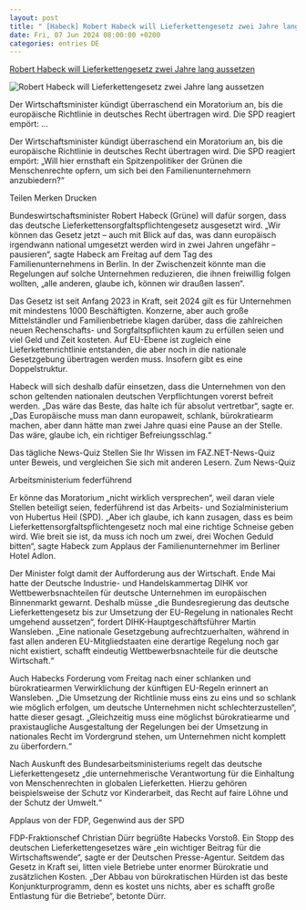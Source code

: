```yaml
---
layout: post
title: " [Habeck] Robert Habeck will Lieferkettengesetz zwei Jahre lang aussetzen"
date: Fri, 07 Jun 2024 08:00:00 +0200
categories: entries DE
---
```

[Robert Habeck will Lieferkettengesetz zwei Jahre lang aussetzen](https://www.faz.net/aktuell/wirtschaft/mehr-wirtschaft/robert-habeck-will-lieferkettengesetz-zwei-jahre-lang-aussetzen-19771561.html)

![Robert Habeck will Lieferkettengesetz zwei Jahre lang aussetzen](https://media0.faz.net/ppmedia/aktuell/wirtschaft/1646850444/1.9771592/facebook_teaser/wirtschaftsminister-robert.jpg)

Der Wirtschaftsminister kündigt überraschend ein Moratorium an, bis die europäische Richtlinie in deutsches Recht übertragen wird. Die SPD reagiert empört: ...

Der Wirtschaftsminister kündigt überraschend ein Moratorium an, bis die europäische Richtlinie in deutsches Recht übertragen wird. Die SPD reagiert empört: „Will hier ernsthaft ein Spitzenpolitiker der Grünen die Menschenrechte opfern, um sich bei den Familienunternehmern anzubiedern?“

Teilen Merken Drucken

Bundeswirtschaftsminister Robert Habeck (Grüne) will dafür sorgen, dass das deutsche Lieferkettensorgfaltspflichtengesetz ausgesetzt wird. „Wir können das Gesetz jetzt – auch mit Blick auf das, was dann europäisch irgendwann national umgesetzt werden wird in zwei Jahren ungefähr – pausieren“, sagte Habeck am Freitag auf dem Tag des Familienunternehmens in Berlin. In der Zwischenzeit könnte man die Regelungen auf solche Unternehmen reduzieren, die ihnen freiwillig folgen wollten, „alle anderen, glaube ich, können wir draußen lassen“.

Das Gesetz ist seit Anfang 2023 in Kraft, seit 2024 gilt es für Unternehmen mit mindestens 1000 Beschäftigten. Konzerne, aber auch große Mittelständler und Familienbetriebe klagen darüber, dass die zahlreichen neuen Rechenschafts- und Sorgfaltspflichten kaum zu erfüllen seien und viel Geld und Zeit kosteten. Auf EU-Ebene ist zugleich eine Lieferkettenrichtlinie entstanden, die aber noch in die nationale Gesetzgebung übertragen werden muss. Insofern gibt es eine Doppelstruktur.

Habeck will sich deshalb dafür einsetzen, dass die Unternehmen von den schon geltenden nationalen deutschen Verpflichtungen vorerst befreit werden. „Das wäre das Beste, das halte ich für absolut vertretbar“, sagte er. „Das Europäische muss man dann europaweit, schlank, bürokratiearm machen, aber dann hätte man zwei Jahre quasi eine Pause an der Stelle. Das wäre, glaube ich, ein richtiger Befreiungsschlag.“

Das tägliche News-Quiz Stellen Sie Ihr Wissen im FAZ.NET-News-Quiz unter Beweis, und vergleichen Sie sich mit anderen Lesern. Zum News-Quiz

Arbeitsministerium federführend

Er könne das Moratorium „nicht wirklich versprechen“, weil daran viele Stellen beteiligt seien, federführend ist das Arbeits- und Sozialministerium von Hubertus Heil (SPD). „Aber ich glaube, ich kann zusagen, dass es beim Lieferkettensorgfaltspflichtengesetz noch mal eine richtige Schneise geben wird. Wie breit sie ist, da muss ich noch um zwei, drei Wochen Geduld bitten“, sagte Habeck zum Applaus der Familienunternehmer im Berliner Hotel Adlon.

Der Minister folgt damit der Aufforderung aus der Wirtschaft. Ende Mai hatte der Deutsche Industrie- und Handelskammertag DIHK vor Wettbewerbsnachteilen für deutsche Unternehmen im europäischen Binnenmarkt gewarnt. Deshalb müsse „die Bundesregierung das deutsche Lieferkettengesetz bis zur Umsetzung der EU-Regelung in nationales Recht umgehend aussetzen“, fordert DIHK-Hauptgeschäftsführer Martin Wansleben. „Eine nationale Gesetzgebung aufrechtzuerhalten, während in fast allen anderen EU-Mitgliedstaaten eine derartige Regelung noch gar nicht existiert, schafft eindeutig Wettbewerbsnachteile für die deutsche Wirtschaft.“

Auch Habecks Forderung vom Freitag nach einer schlanken und bürokratiearmen Verwirklichung der künftigen EU-Regeln erinnert an Wansleben. „Die Umsetzung der Richtlinie muss eins zu eins und so schlank wie möglich erfolgen, um deutsche Unternehmen nicht schlechterzustellen“, hatte dieser gesagt. „Gleichzeitig muss eine möglichst bürokratiearme und praxistaugliche Ausgestaltung der Regelungen bei der Umsetzung in nationales Recht im Vordergrund stehen, um Unternehmen nicht komplett zu überfordern.“

Nach Auskunft des Bundesarbeitsministeriums regelt das deutsche Lieferkettengesetz „die unternehmerische Verantwortung für die Einhaltung von Menschenrechten in globalen Lieferketten. Hierzu gehören beispielsweise der Schutz vor Kinderarbeit, das Recht auf faire Löhne und der Schutz der Umwelt.“

Applaus von der FDP, Gegenwind aus der SPD

FDP-Fraktionschef Christian Dürr begrüßte Habecks Vorstoß. Ein Stopp des deutschen Lieferkettengesetzes wäre „ein wichtiger Beitrag für die Wirtschaftswende“, sagte er der Deutschen Presse-Agentur. Seitdem das Gesetz in Kraft sei, litten viele Betriebe unter enormer Bürokratie und zusätzlichen Kosten. „Der Abbau von bürokratischen Hürden ist das beste Konjunkturprogramm, denn es kostet uns nichts, aber es schafft große Entlastung für die Betriebe“, betonte Dürr.


